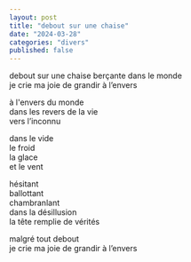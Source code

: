 ```yaml
---
layout: post
title: "debout sur une chaise"
date: "2024-03-28"
categories: "divers"
published: false
---
```


debout sur une chaise berçante dans le monde  
je crie ma joie de grandir à l’envers  

à l'envers du monde  
dans les revers de la vie  
vers l’inconnu  

dans le vide  
le froid  
la glace  
et le vent  

hésitant  
ballottant  
chambranlant  
dans la désillusion  
la tête remplie de vérités  

malgré tout debout  
je crie ma joie de grandir à l’envers  
